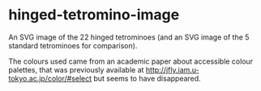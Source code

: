 # hinged-tetromino-image
An SVG image of the 22 hinged tetrominoes (and an SVG image of the 5 standard tetrominoes for comparison).

The colours used came from an academic paper about accessible colour palettes, that was previously available at http://jfly.iam.u-tokyo.ac.jp/color/#select but seems to have disappeared.
